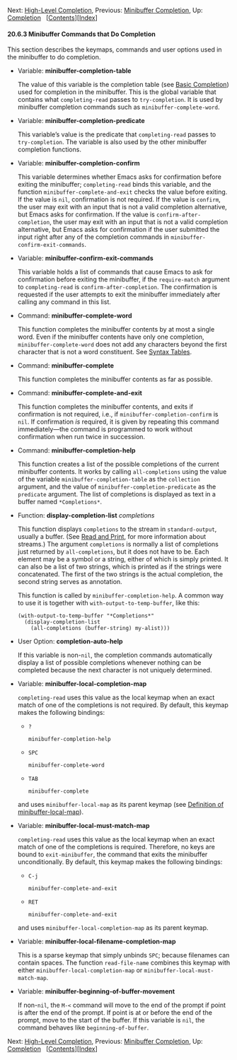 <!-- This is the GNU Emacs Lisp Reference Manual
corresponding to Emacs version 27.2.

Copyright (C) 1990-1996, 1998-2021 Free Software Foundation,
Inc.

Permission is granted to copy, distribute and/or modify this document
under the terms of the GNU Free Documentation License, Version 1.3 or
any later version published by the Free Software Foundation; with the
Invariant Sections being "GNU General Public License," with the
Front-Cover Texts being "A GNU Manual," and with the Back-Cover
Texts as in (a) below.  A copy of the license is included in the
section entitled "GNU Free Documentation License."

(a) The FSF's Back-Cover Text is: "You have the freedom to copy and
modify this GNU manual.  Buying copies from the FSF supports it in
developing GNU and promoting software freedom." -->

<!-- Created by GNU Texinfo 6.7, http://www.gnu.org/software/texinfo/ -->

Next: [High-Level Completion](High_002dLevel-Completion.html), Previous: [Minibuffer Completion](Minibuffer-Completion.html), Up: [Completion](Completion.html)   \[[Contents](index.html#SEC_Contents "Table of contents")]\[[Index](Index.html "Index")]

#### 20.6.3 Minibuffer Commands that Do Completion

This section describes the keymaps, commands and user options used in the minibuffer to do completion.

*   Variable: **minibuffer-completion-table**

    The value of this variable is the completion table (see [Basic Completion](Basic-Completion.html)) used for completion in the minibuffer. This is the global variable that contains what `completing-read` passes to `try-completion`. It is used by minibuffer completion commands such as `minibuffer-complete-word`.

<!---->

*   Variable: **minibuffer-completion-predicate**

    This variable’s value is the predicate that `completing-read` passes to `try-completion`. The variable is also used by the other minibuffer completion functions.

<!---->

*   Variable: **minibuffer-completion-confirm**

    This variable determines whether Emacs asks for confirmation before exiting the minibuffer; `completing-read` binds this variable, and the function `minibuffer-complete-and-exit` checks the value before exiting. If the value is `nil`, confirmation is not required. If the value is `confirm`, the user may exit with an input that is not a valid completion alternative, but Emacs asks for confirmation. If the value is `confirm-after-completion`, the user may exit with an input that is not a valid completion alternative, but Emacs asks for confirmation if the user submitted the input right after any of the completion commands in `minibuffer-confirm-exit-commands`.

<!---->

*   Variable: **minibuffer-confirm-exit-commands**

    This variable holds a list of commands that cause Emacs to ask for confirmation before exiting the minibuffer, if the `require-match` argument to `completing-read` is `confirm-after-completion`. The confirmation is requested if the user attempts to exit the minibuffer immediately after calling any command in this list.

<!---->

*   Command: **minibuffer-complete-word**

    This function completes the minibuffer contents by at most a single word. Even if the minibuffer contents have only one completion, `minibuffer-complete-word` does not add any characters beyond the first character that is not a word constituent. See [Syntax Tables](Syntax-Tables.html).

<!---->

*   Command: **minibuffer-complete**

    This function completes the minibuffer contents as far as possible.

<!---->

*   Command: **minibuffer-complete-and-exit**

    This function completes the minibuffer contents, and exits if confirmation is not required, i.e., if `minibuffer-completion-confirm` is `nil`. If confirmation *is* required, it is given by repeating this command immediately—the command is programmed to work without confirmation when run twice in succession.

<!---->

*   Command: **minibuffer-completion-help**

    This function creates a list of the possible completions of the current minibuffer contents. It works by calling `all-completions` using the value of the variable `minibuffer-completion-table` as the `collection` argument, and the value of `minibuffer-completion-predicate` as the `predicate` argument. The list of completions is displayed as text in a buffer named `*Completions*`.

<!---->

*   Function: **display-completion-list** *completions*

    This function displays `completions` to the stream in `standard-output`, usually a buffer. (See [Read and Print](Read-and-Print.html), for more information about streams.) The argument `completions` is normally a list of completions just returned by `all-completions`, but it does not have to be. Each element may be a symbol or a string, either of which is simply printed. It can also be a list of two strings, which is printed as if the strings were concatenated. The first of the two strings is the actual completion, the second string serves as annotation.

    This function is called by `minibuffer-completion-help`. A common way to use it is together with `with-output-to-temp-buffer`, like this:

        (with-output-to-temp-buffer "*Completions*"
          (display-completion-list
            (all-completions (buffer-string) my-alist)))

<!---->

*   User Option: **completion-auto-help**

    If this variable is non-`nil`, the completion commands automatically display a list of possible completions whenever nothing can be completed because the next character is not uniquely determined.

<!---->

*   Variable: **minibuffer-local-completion-map**

    `completing-read` uses this value as the local keymap when an exact match of one of the completions is not required. By default, this keymap makes the following bindings:

    *   `?`

        `minibuffer-completion-help`

    *   `SPC`

        `minibuffer-complete-word`

    *   `TAB`

        `minibuffer-complete`

    and uses `minibuffer-local-map` as its parent keymap (see [Definition of minibuffer-local-map](Text-from-Minibuffer.html#Definition-of-minibuffer_002dlocal_002dmap)).

<!---->

*   Variable: **minibuffer-local-must-match-map**

    `completing-read` uses this value as the local keymap when an exact match of one of the completions is required. Therefore, no keys are bound to `exit-minibuffer`, the command that exits the minibuffer unconditionally. By default, this keymap makes the following bindings:

    *   `C-j`

        `minibuffer-complete-and-exit`

    *   `RET`

        `minibuffer-complete-and-exit`

    and uses `minibuffer-local-completion-map` as its parent keymap.

<!---->

*   Variable: **minibuffer-local-filename-completion-map**

    This is a sparse keymap that simply unbinds `SPC`; because filenames can contain spaces. The function `read-file-name` combines this keymap with either `minibuffer-local-completion-map` or `minibuffer-local-must-match-map`.

<!---->

*   Variable: **minibuffer-beginning-of-buffer-movement**

    If non-`nil`, the `M-<` command will move to the end of the prompt if point is after the end of the prompt. If point is at or before the end of the prompt, move to the start of the buffer. If this variable is `nil`, the command behaves like `beginning-of-buffer`.

Next: [High-Level Completion](High_002dLevel-Completion.html), Previous: [Minibuffer Completion](Minibuffer-Completion.html), Up: [Completion](Completion.html)   \[[Contents](index.html#SEC_Contents "Table of contents")]\[[Index](Index.html "Index")]
